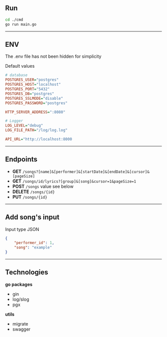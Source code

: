 ## Run
```sh
cd ./cmd
go run main.go
```
___
## ENV
The .env file has not been hidden for simplicity

Default values
```ini
# database
POSTGRES_USER="postgres"
POSTGRES_HOST="localhost"
POSTGRES_PORT="5432"
POSTGRES_DB="postgres"
POSTGRES_SSLMODE="disable"
POSTGRES_PASSWORD="postgres"

HTTP_SERVER_ADDRESS=":8080"

# Logger
LOG_LEVEL="debug"
LOG_FILE_PATH="/log/log.log"

API_URL="http://localhost:8000
```
___
## Endpoints
- **GET** `/songs?[name]&[performer]&[startDate]&[endDate]&[cursor]&[pageSize]`
- **GET** `/songs/id/lyrics?[group]&[song]&cursor=1&pageSize=1`
- **POST** `/songs` value see below
- **DELETE** `/songs/{id}`
- **PUT** `/songs/{id}`
___
## Add song's input
Input type JSON
```json
{
    "performer_id": 1,
    "song": "example"
}
```
___
## Technologies
**go packages**
- gin
- log/slog
- pgx

**utils**
- migrate
- swagger
